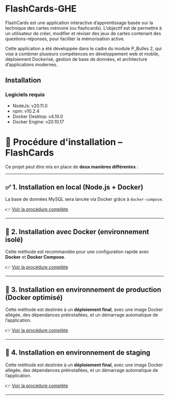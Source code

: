 # FlashCards-GHE

FlashCards est une application interactive d’apprentissage basée sur la technique des cartes mémoire (ou flashcards). L’objectif est de permettre à un utilisateur de créer, modifier et réviser des jeux de cartes contenant des questions-réponses, pour faciliter la mémorisation active.

Cette application a été développée dans le cadre du module P_Bulles 2, qui vise à combiner plusieurs compétences en développement web et mobile, déploiement Dockerisé, gestion de base de données, et architecture d’applications modernes.

## Installation

### Logiciels requis

- NodeJs: v20.11.0
- npm: v10.2.4
- Docker Desktop: v4.10.0
- Docker Engine: v20.10.17

# 🚀 Procédure d'installation – FlashCards

Ce projet peut être mis en place de **deux manières différentes** :

---

## ✅ 1. Installation en local (Node.js + Docker)

La base de données MySQL sera lancée via Docker grâce à `docker-compose`.

👉 [Voir la procédure complète](./readme/installation-local.md)

---

## 🐳 2. Installation avec Docker (environnement isolé)

Cette méthode est recommandée pour une configuration rapide avec **Docker** et **Docker Compose**.

👉 [Voir la procédure complète](./readme/installation-dockerisation.md)

---

## 🏁 3. Installation en environnement de production (Docker optimisé)

Cette méthode est destinée à un **déploiement final**, avec une image Docker allégée, des dépendances préinstallées, et un démarrage automatique de l’application.

👉 [Voir la procédure complète](./readme/mise-en-production.md)

---

## 🏁 4. Installation en environnement de staging

Cette méthode est destinée à un **déploiement final**, avec une image Docker allégée, des dépendances préinstallées, et un démarrage automatique de l’application.

👉 [Voir la procédure complète](./readme/mise-en-staging.md)

---
